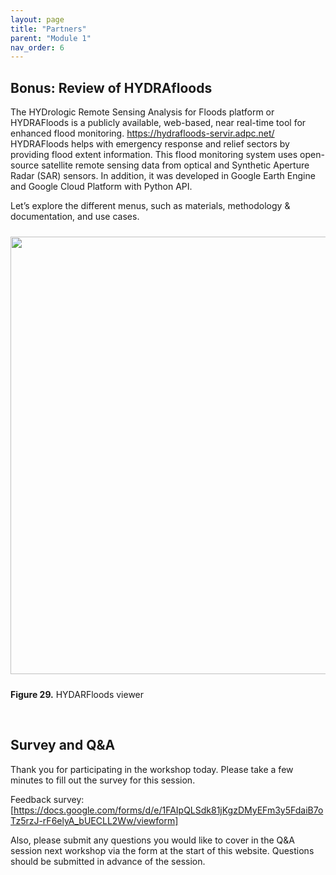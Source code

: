 ```yaml
---
layout: page
title: "Partners"
parent: "Module 1"
nav_order: 6
---
```



## Bonus: Review of HYDRAfloods

The HYDrologic Remote Sensing Analysis for Floods platform or HYDRAFloods is a publicly available, web-based, near real-time tool for enhanced flood monitoring. https://hydrafloods-servir.adpc.net/ HYDRAFloods helps with emergency response and relief sectors by providing flood extent information. This flood monitoring system uses open-source satellite remote sensing data from optical and Synthetic Aperture Radar (SAR) sensors. In addition, it was developed in Google Earth Engine and Google Cloud Platform with Python API.

Let’s explore the different menus, such as materials, methodology & documentation, and use cases.	

<img align="center" src="../images/flood-mapping-sar-images/30_hydrafloods.png"  vspace="10" width="700">

**Figure 29.** HYDARFloods viewer

&nbsp;

## Survey and Q&A ##
Thank you for participating in the workshop today. Please take a few minutes to fill out the survey for this session.

Feedback survey:    
[https://docs.google.com/forms/d/e/1FAIpQLSdk81jKgzDMyEFm3y5FdaiB7oTz5rzJ-rF6elyA_bUECLL2Ww/viewform]  

Also, please submit any questions you would like to cover in the Q&A session next workshop via the form at the start of this website. Questions should be submitted in advance of the session. 
